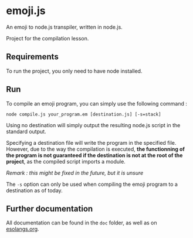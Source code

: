 # emoji.js

An emoji to node.js transpiler, written in node.js. 

Project for the compilation lesson.

## Requirements

To run the project, you only need to have node installed.

## Run

To compile an emoji program, you can simply use the following command :

```
node compile.js your_program.em [destination.js] [-s=stack]
```

Using no destination will simply output the resulting node.js script in the standard output.

Specifying a destination file will write the program in the specified file. However, due to the way the compilation is executed, **the functionning of the program is not guaranteed if the destination is not at the root of the project**, as the compiled script imports a module. 

*Remark : this might be fixed in the future, but it is unsure*

The `-s` option can only be used when compiling the emoji program to a destination as of today.

## Further documentation

All documentation can be found in the `doc` folder, as well as on [esolangs.org](https://esolangs.org/wiki/Emoji).